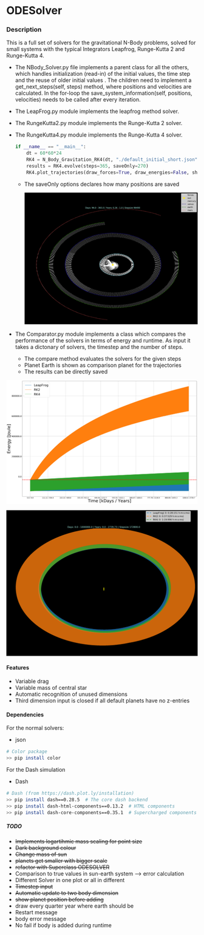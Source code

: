 # ODESolver

### Description

This is a full set of solvers for the gravitational N-Body problems, solved for small systems with the typical Integrators Leapfrog, Runge-Kutta 2 and Runge-Kutta 4.

* The NBody_Solver.py file implements a parent class for all the others, which handles initialization (read-in) of the initial values, the time step and the reuse of older initial values . The children need to implement a get_next_steps(self, steps) method, where positions and velocities are calculated. In the for-loop the save_system_information(self, positions, velocities) needs to be called after every iteration.

* The LeapFrog.py module implements the leapfrog method solver.

* The RungeKutta2.py module implements the Runge-Kutta 2 solver.

* The RungeKutta4.py module implements the Runge-Kutta 4 solver.

  ```python
  if __name__ == "__main__":
      dt = 60*60*24
      RK4 = N_Body_Gravitation_RK4(dt, "./default_initial_short.json", verbose=True)
      results = RK4.evolve(steps=365, saveOnly=270)
      RK4.plot_trajectories(draw_forces=True, draw_energies=False, show=True, save=True)
  ```

  * The saveOnly options declares how many positions are saved

    ![Force RK4](https://raw.githubusercontent.com/tneuer/NBodySolver/master/Figures/Trajectories_N_Body_Gravitation_RK4_365.png)

* The Comparator.py module implements a class which compares the performance of the solvers in terms of energy and runtime. As input it takes a dictonary of solvers, the timestep and the number of steps.
  * The compare method evaluates the solvers for the given steps
  * Planet Earth is shown as comparison planet for the trajectories
  * The results can be directly saved



![Energies](https://raw.githubusercontent.com/tneuer/NBodySolver/master/Figures/Energies_500k.png)



![Trajectories](https://raw.githubusercontent.com/tneuer/NBodySolver/master/Figures/Trajectories_500k.png)



#### Features

* Variable drag
* Variable mass of central star
* Automatic recognition of unused dimensions
* Third dimension input is closed if all default planets have no z-entries



#### Dependencies

For the normal solvers:

- json

```bash
# Color package
>> pip install color
```



For the Dash simulation

- Dash

``` bash
# Dash (from https://dash.plot.ly/installation)
>> pip install dash==0.28.5  # The core dash backend
>> pip install dash-html-components==0.13.2  # HTML components
>> pip install dash-core-components==0.35.1  # Supercharged components
```





##### TODO

- ~~Implements logartihmic mass scaling for point size~~
- ~~Dark background colour~~
- ~~Change mass of sun~~
- ~~planets get smaller with bigger scale~~
- ~~refactor with Superclass ODESOLVER~~
- Comparison to true values in sun-earth system --> error calculation
- Different Solver in one plot or all in different
- ~~Timestep input~~
- ~~Automatic update to two body dimension~~
- ~~show planet position before adding~~
- draw every quarter year where earth should be
- Restart message 
- body error message
- No fail if body is added during runtime
